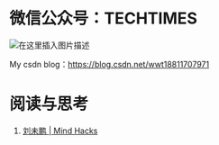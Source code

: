 # 微信公众号：TECHTIMES

![在这里插入图片描述](https://img-blog.csdnimg.cn/2019041217263134.jpg)

My csdn blog：https://blog.csdn.net/wwt18811707971

# 阅读与思考

1. [刘未鹏 | Mind Hacks](http://mindhacks.cn/)












